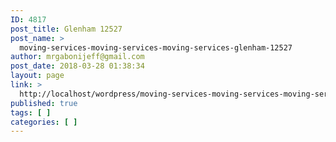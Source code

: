 ```yaml
---
ID: 4817
post_title: Glenham 12527
post_name: >
  moving-services-moving-services-moving-services-glenham-12527
author: mrgabonijeff@gmail.com
post_date: 2018-03-28 01:38:34
layout: page
link: >
  http://localhost/wordpress/moving-services-moving-services-moving-services-glenham-12527/
published: true
tags: [ ]
categories: [ ]
---
```

